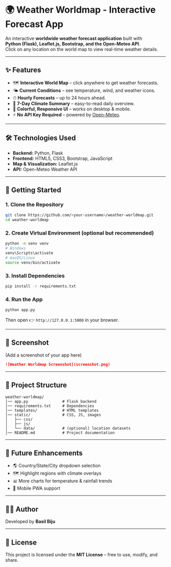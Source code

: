 # 🌍 Weather Worldmap - Interactive Forecast App

An interactive **worldwide weather forecast application** built with  
**Python (Flask), Leaflet.js, Bootstrap, and the Open-Meteo API**.  
Click on any location on the world map to view real-time weather details.

---

## ✨ Features
- 🗺️ **Interactive World Map** – click anywhere to get weather forecasts.  
- 🌤 **Current Conditions** – see temperature, wind, and weather icons.  
- ⏱ **Hourly Forecasts** – up to 24 hours ahead.  
- 📅 **7-Day Climate Summary** – easy-to-read daily overview.  
- 🎨 **Colorful, Responsive UI** – works on desktop & mobile.  
- ⚡ **No API Key Required** – powered by [Open-Meteo](https://open-meteo.com/).  

---

## 🛠️ Technologies Used
- **Backend:** Python, Flask  
- **Frontend:** HTML5, CSS3, Bootstrap, JavaScript  
- **Map & Visualization:** Leaflet.js  
- **API:** Open-Meteo Weather API  

---

## 🚀 Getting Started

### 1. Clone the Repository
```bash
git clone https://github.com/<your-username>/weather-worldmap.git
cd weather-worldmap
````

### 2. Create Virtual Environment (optional but recommended)

```bash
python -m venv venv
# Windows
venv\Scripts\activate
# macOS/Linux
source venv/bin/activate
```

### 3. Install Dependencies

```bash
pip install -r requirements.txt
```

### 4. Run the App

```bash
python app.py
```

Then open 👉 `http://127.0.0.1:5000` in your browser.

---

## 📸 Screenshot

(Add a screenshot of your app here)

```markdown
![Weather Worldmap Screenshot](screenshot.png)
```

---

## 📂 Project Structure

```
weather-worldmap/
│── app.py               # Flask backend
│── requirements.txt     # Dependencies
│── templates/           # HTML templates
│── static/              # CSS, JS, images
│   ├── css/
│   ├── js/
│   └── data/            # (optional) location datasets
│── README.md            # Project documentation
```

---

## 🎯 Future Enhancements

* 🌎 Country/State/City dropdown selection
* 🗺️ Highlight regions with climate overlays
* 📊 More charts for temperature & rainfall trends
* 📱 Mobile PWA support

---

## 👨‍💻 Author

Developed by **Basil Biju**


---

## 📜 License

This project is licensed under the **MIT License** – free to use, modify, and share.


